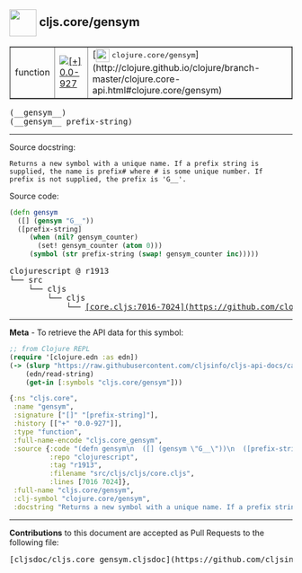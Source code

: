 ## <img width="48px" valign="middle" src="http://i.imgur.com/Hi20huC.png"> cljs.core/gensym

 <table border="1">
<tr>

<td>function</td>
<td><a href="https://github.com/cljsinfo/cljs-api-docs/tree/0.0-927"><img valign="middle" alt="[+] 0.0-927" src="https://img.shields.io/badge/+-0.0--927-lightgrey.svg"></a> </td>
<td>
[<img height="24px" valign="middle" src="http://i.imgur.com/1GjPKvB.png"> <samp>clojure.core/gensym</samp>](http://clojure.github.io/clojure/branch-master/clojure.core-api.html#clojure.core/gensym)
</td>
</tr>
</table>

 <samp>
(__gensym__)<br>
</samp>
 <samp>
(__gensym__ prefix-string)<br>
</samp>

---




Source docstring:

```
Returns a new symbol with a unique name. If a prefix string is
supplied, the name is prefix# where # is some unique number. If
prefix is not supplied, the prefix is 'G__'.
```

Source code:

```clj
(defn gensym
  ([] (gensym "G__"))
  ([prefix-string]
     (when (nil? gensym_counter)
       (set! gensym_counter (atom 0)))
     (symbol (str prefix-string (swap! gensym_counter inc)))))
```

 <pre>
clojurescript @ r1913
└── src
    └── cljs
        └── cljs
            └── <ins>[core.cljs:7016-7024](https://github.com/clojure/clojurescript/blob/r1913/src/cljs/cljs/core.cljs#L7016-L7024)</ins>
</pre>


---

__Meta__ - To retrieve the API data for this symbol:

```clj
;; from Clojure REPL
(require '[clojure.edn :as edn])
(-> (slurp "https://raw.githubusercontent.com/cljsinfo/cljs-api-docs/catalog/cljs-api.edn")
    (edn/read-string)
    (get-in [:symbols "cljs.core/gensym"]))
```

```clj
{:ns "cljs.core",
 :name "gensym",
 :signature ["[]" "[prefix-string]"],
 :history [["+" "0.0-927"]],
 :type "function",
 :full-name-encode "cljs.core_gensym",
 :source {:code "(defn gensym\n  ([] (gensym \"G__\"))\n  ([prefix-string]\n     (when (nil? gensym_counter)\n       (set! gensym_counter (atom 0)))\n     (symbol (str prefix-string (swap! gensym_counter inc)))))",
          :repo "clojurescript",
          :tag "r1913",
          :filename "src/cljs/cljs/core.cljs",
          :lines [7016 7024]},
 :full-name "cljs.core/gensym",
 :clj-symbol "clojure.core/gensym",
 :docstring "Returns a new symbol with a unique name. If a prefix string is\nsupplied, the name is prefix# where # is some unique number. If\nprefix is not supplied, the prefix is 'G__'."}

```

---

__Contributions__ to this document are accepted as Pull Requests to the following file:

 <pre>
[cljsdoc/cljs.core_gensym.cljsdoc](https://github.com/cljsinfo/cljs-api-docs/blob/master/cljsdoc/cljs.core_gensym.cljsdoc)
</pre>

